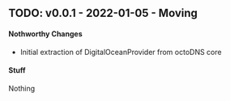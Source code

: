 ## TODO: v0.0.1 - 2022-01-05 - Moving

#### Nothworthy Changes

* Initial extraction of DigitalOceanProvider from octoDNS core

#### Stuff

Nothing
